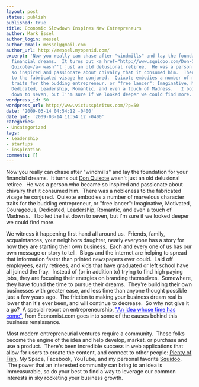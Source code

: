 ```yaml
---
layout: post
status: publish
published: true
title: Economic Slowdown Inspires New Entrepreneurs
author: Mark Essel
author_login: messel
author_email: messel@gmail.com
author_url: http://messel.myopenid.com/
excerpt: 'Now you really can chase after "windmills" and lay the foundation for your
  financial dreams.  It turns out <a href="http://www.squidoo.com/Don-Quixote-Now">Don
  Quixote</a> wasn''t just an old delusional retiree.  He was a person who became
  so inspired and passionate about chivalry that it consumed him.  There was a nobleness
  to the fabricated visage he conjured.  Quixote embodies a number of marvelous character
  traits for the budding entrepreneur, or "free lancer": Imaginative, Motivated, Courageous,
  Dedicated, Leadership, Romantic, and even a touch of Madness.   I boiled the list
  down to seven, but I''m sure if we looked deeper we could find more.'
wordpress_id: 50
wordpress_url: http://www.victusspiritus.com/?p=50
date: '2009-03-14 04:54:12 -0400'
date_gmt: '2009-03-14 11:54:12 -0400'
categories:
- Uncategorized
tags:
- leadership
- startups
- inspiration
comments: []
---
```

<p>Now you really can chase after "windmills" and lay the foundation for your financial dreams.  It turns out <a href="http://www.squidoo.com/Don-Quixote-Now">Don Quixote</a> wasn't just an old delusional retiree.  He was a person who became so inspired and passionate about chivalry that it consumed him.  There was a nobleness to the fabricated visage he conjured.  Quixote embodies a number of marvelous character traits for the budding entrepreneur, or "free lancer": Imaginative, Motivated, Courageous, Dedicated, Leadership, Romantic, and even a touch of Madness.   I boiled the list down to seven, but I'm sure if we looked deeper we could find more.<a id="more"></a><a id="more-50"></a></p>
<p>We witness it happening first hand all around us.  Friends, family, acquaintances, your neighbors daughter, nearly everyone has a story for how they are starting their own business.  Each and every one of us has our own message or story to tell.  Blogs and the internet are helping to spread that information faster than printed newspapers ever could.  Laid off employees, early retirees, and kids that have graduated or left school have all joined the fray.  Instead of (or in addition to) trying to find high paying jobs, they are focusing their energies on branding themselves.  Somewhere, they have found the time to pursue their dreams.  They're building their own businesses with greater ease, and less time than anyone thought possible just a few years ago.  The friction to making your business dream real is lower than it's ever been, and will continue to decrease.  So why not give it a go?  A special report on entrepreneurship, <a style="color: blue; text-decoration: underline; cursor: pointer;" href="http://www.economist.com/specialreports/displaystory.cfm?story_id=13216053">"An idea whose time has come"</a>, from Economist.com goes into some of the causes behind this business renaissance.</p>
<p>Most modern entrepreneurial ventures require a community.  These folks become the engine of the idea and help develop, market, or purchase and use a product.  There's been incredible success in web applications that allow for users to create the content, and connect to other people: <a href="http://www.plentyoffish.com/">Plenty of Fish</a>, My Space, Facebook, YouTube, and my personal favorite <a href="http://www.squidoo.com">Squidoo</a>.  The power that an interested community can bring to an idea is immeasurable, so do your best to find a way to leverage our common interests in sky rocketing your business growth.</p>
